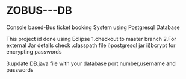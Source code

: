 # ZOBUS---DB
Console based-Bus ticket booking System using Postgresql Database

This project id done using Eclipse
1.checkout to master branch
2.For external Jar details check .classpath file
 i)postgresql jar
 ii)bcrypt for encrypting passwords
 
 3.update DB.java file with your database port number,username and passwords
